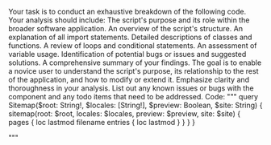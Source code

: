 Your task is to conduct an exhaustive breakdown of the following code. Your analysis should include:
The script's purpose and its role within the broader software application.
An overview of the script's structure.
An explanation of all import statements.
Detailed descriptions of classes and functions.
A review of loops and conditional statements.
An assessment of variable usage.
Identification of potential bugs or issues and suggested solutions.
A comprehensive summary of your findings.
The goal is to enable a novice user to understand the script's purpose, its relationship to the rest of the application, and how to modify or extend it. Emphasize clarity and thoroughness in your analysis.
List out any known issues or bugs with the component and any todo items that need to be addressed.
Code:
"""
query Sitemap($root: String!, $locales: [String!], $preview: Boolean, $site: String) {
  sitemap(root: $root, locales: $locales, preview: $preview, site: $site) {
    pages {
      loc
      lastmod
      filename
      entries {
        loc
        lastmod
      }
    }
  }
}

"""